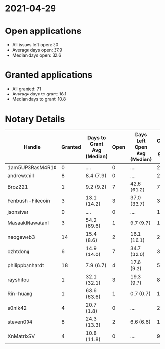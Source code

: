 2021-04-29
==========

# Open applications

- All issues left open: 30
- Average days open: 27.9
- Median days open: 32.6

# Granted applications

- All granted: 71
- Average days to grant: 16.1
- Median days to grant: 10.8

# Notary Details

| Handle            |   Granted | Days to Grant Avg (Median)   |   Open | Days Left Open Avg (Median)   |   Closed (no grant) |
|-------------------|-----------|------------------------------|--------|-------------------------------|---------------------|
| 1am5UP3RasM4R10   |         0 | ....                         |      0 | ....                          |                   2 |
| andrewxhill       |         8 | 8.4  (7.9)                   |      0 | ....                          |                  29 |
| Broz221           |         1 | 9.2  (9.2)                   |      7 | 42.6  (61.2)                  |                   7 |
| Fenbushi-Filecoin |         3 | 13.1  (14.2)                 |      3 | 37.0  (33.7)                  |                  31 |
| jsonsivar         |         0 | ....                         |      0 | ....                          |                  13 |
| MasaakiNawatani   |         3 | 54.2  (69.6)                 |      1 | 9.7  (9.7)                    |                  14 |
| neogeweb3         |        14 | 15.4  (8.6)                  |      2 | 16.1  (16.1)                  |                  26 |
| ozhtdong          |         6 | 14.9  (14.0)                 |      7 | 34.7  (32.6)                  |                  33 |
| philippbanhardt   |        18 | 7.9  (6.7)                   |      4 | 17.6  (9.2)                   |                  57 |
| rayshitou         |         1 | 32.1  (32.1)                 |      3 | 19.3  (9.7)                   |                   8 |
| Rin-huang         |         1 | 63.6  (63.6)                 |      1 | 0.7  (0.7)                    |                   1 |
| s0nik42           |         4 | 20.7  (1.8)                  |      0 | ....                          |                  20 |
| steven004         |         8 | 24.3  (13.3)                 |      2 | 6.6  (6.6)                    |                  18 |
| XnMatrixSV        |         4 | 10.8  (11.8)                 |      0 | ....                          |                   9 |